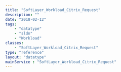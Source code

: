 ```yaml
---
title: "SoftLayer_Workload_Citrix_Request"
description: ""
date: "2018-02-12"
tags:
    - "datatype"
    - "sldn"
    - "Workload"
classes:
    - "SoftLayer_Workload_Citrix_Request"
type: "reference"
layout: "datatype"
mainService : "SoftLayer_Workload_Citrix_Request"
---
```

